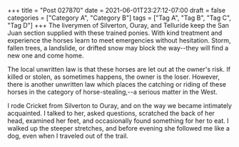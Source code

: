 +++
title = "Post 027870"
date = 2021-06-01T23:27:12-07:00
draft = false
categories = ["Category A", "Category B"]
tags = ["Tag A", "Tag B", "Tag C", "Tag D"]
+++
The liverymen of Silverton, Ouray, and Telluride keep the San Juan section supplied with these trained ponies. With kind treatment and experience the horses learn to meet emergencies without hesitation. Storm, fallen trees, a landslide, or drifted snow may block the way--they will find a new one and come home.

The local unwritten law is that these horses are let out at the owner's risk. If killed or stolen, as sometimes happens, the owner is the loser. However, there is another unwritten law which places the catching or riding of these horses in the category of horse-stealing,--a serious matter in the West.

I rode Cricket from Silverton to Ouray, and on the way we became intimately acquainted. I talked to her, asked questions, scratched the back of her head, examined her feet, and occasionally found something for her to eat. I walked up the steeper stretches, and before evening she followed me like a dog, even when I traveled out of the trail.
